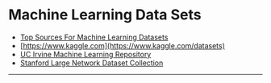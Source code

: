 # Machine Learning Data Sets
* [Top Sources For Machine Learning Datasets](https://towardsdatascience.com/top-sources-for-machine-learning-datasets-bb6d0dc3378b)
* [https://www.kaggle.com](https://www.kaggle.com/datasets)
* [UC Irvine Machine Learning Repository](https://archive.ics.uci.edu/ml/index.php)
* [Stanford Large Network Dataset Collection](https://snap.stanford.edu/data/)

--------
